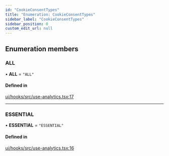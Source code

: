 ```yaml
---
id: "CookieConsentTypes"
title: "Enumeration: CookieConsentTypes"
sidebar_label: "CookieConsentTypes"
sidebar_position: 0
custom_edit_url: null
---
```


## Enumeration members

### ALL

• **ALL** = `"ALL"`

#### Defined in

[ui/hooks/src/use-analytics.tsx:17](https://github.com/AKASHAorg/akasha-core/blob/c052f00c/ui/hooks/src/use-analytics.tsx#L17)

___

### ESSENTIAL

• **ESSENTIAL** = `"ESSENTIAL"`

#### Defined in

[ui/hooks/src/use-analytics.tsx:16](https://github.com/AKASHAorg/akasha-core/blob/c052f00c/ui/hooks/src/use-analytics.tsx#L16)
